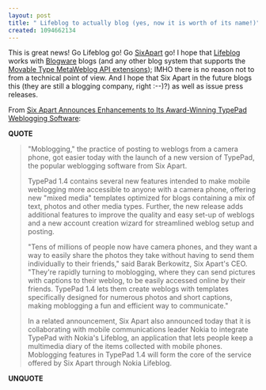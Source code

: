 ```yaml
---
layout: post
title: " Lifeblog to actually blog (yes, now it is worth of its name!)"
created: 1094662134
---
```

<p>
This is great news! Go Lifeblog go! Go <a href="http://sixapart.com/">SixApart</a> go! I hope that <a href="http://www.nokia.com/nokia/0,1522,,00.html?orig=/lifeblog">Lifeblog</a> works with <a href="http://blog.blogware.com/blog">Blogware</a> blogs (and any other blog system that supports the <a href="http://www.movabletype.org/docs/mtmanual_programmatic.html">Movable Type MetaWeblog API extensions</a>); IMHO there is no reason not to from a technical point of view.  And I hope that Six Apart in the future blogs this (they are still a blogging company, right :--)?) as well as issue press releases.
</p><p>
From <a href="http://home.businesswire.com/portal/site/google/index.jsp?ndmViewId=news_view&#38;newsId=20040908005333&#38;newsLang=en">Six Apart Announces Enhancements to Its Award-Winning TypePad Weblogging Software</a>:
</p><p>
<strong>QUOTE</strong>
</p><blockquote>
"Moblogging," the practice of posting to weblogs from a camera phone, got easier today with the launch of a new version of TypePad, the popular weblogging software from Six Apart.
</p><p>
TypePad 1.4 contains several new features intended to make mobile weblogging more accessible to anyone with a camera phone, offering new "mixed media" templates optimized for blogs containing a mix of text, photos and other media types. Further, the new release adds additional features to improve the quality and easy set-up of weblogs and a new account creation wizard for streamlined weblog setup and posting.
</p><p>
"Tens of millions of people now have camera phones, and they want a way to easily share the photos they take without having to send them individually to their friends," said Barak Berkowitz, Six Apart's CEO. "They're rapidly turning to moblogging, where they can send pictures with captions to their weblog, to be easily accessed online by their friends. TypePad 1.4 lets them create weblogs with templates specifically designed for numerous photos and short captions, making moblogging a fun and efficient way to communicate."
</p><p>
In a related announcement, Six Apart also announced today that it is collaborating with mobile communications leader Nokia to integrate TypePad with Nokia's Lifeblog, an application that lets people keep a multimedia diary of the items collected with mobile phones. Moblogging features in TypePad 1.4 will form the core of the service offered by Six Apart through Nokia Lifeblog.
</blockquote><p>
<strong>UNQUOTE</strong>
</p>

